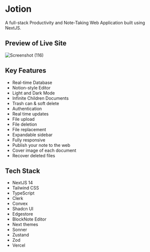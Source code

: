 # Jotion

<p> A full-stack Productivity and Note-Taking Web Application built using NextJS.</p>


## Preview of Live Site
![Screenshot (116)](https://github.com/sougata-github/Notion-Clone/assets/102734212/2382c3e0-124d-4de5-bdfa-f9b8c5c90e32)

## Key Features

- Real-time Database
- Notion-style Editor
- Light and Dark Mode
- Infinite Children Documents
- Trash can & soft delete
- Authentication
- Real time updates
- File upload
- File deletion
- File replacement
- Expandable sidebar
- Fully responsive
- Publish your note to the web
- Cover image of each document
- Recover deleted files

## Tech Stack

- NextJS 14
- Tailwind CSS
- TypeScript
- Clerk
- Convex
- Shadcn UI
- Edgestore
- BlockNote Editor
- Next themes
- Sonner
- Zustand
- Zod
- Vercel
